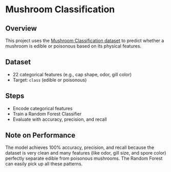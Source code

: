 # Mushroom Classification

## Overview
This project uses the [Mushroom Classification dataset](https://www.kaggle.com/datasets/uciml/mushroom-classification) to predict whether a mushroom is edible or poisonous based on its physical features.

## Dataset
- 22 categorical features (e.g., cap shape, odor, gill color)  
- Target: `class` (edible or poisonous)  

## Steps
- Encode categorical features  
- Train a Random Forest Classifier  
- Evaluate with accuracy, precision, and recall  

## Note on Performance
The model achieves 100% accuracy, precision, and recall because the dataset is very clean and many features (like odor, gill size, and spore color) perfectly separate edible from poisonous mushrooms. The Random Forest can easily pick up all these patterns.
